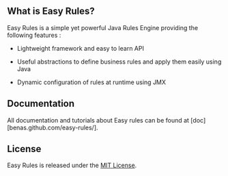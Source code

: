 ## What is Easy Rules?

Easy Rules is a simple yet powerful Java Rules Engine providing the following features :

 * Lightweight framework and easy to learn API

 * Useful abstractions to define business rules and apply them easily using Java

 * Dynamic configuration of rules at runtime using JMX

## Documentation

All documentation and tutorials about Easy rules can be found at [doc][benas.github.com/easy-rules/].

## License
Easy Rules is released under the [MIT License][].

[doc]: http://benas.github.com/easy-rules/
[MIT License]: http://opensource.org/licenses/mit-license.php/